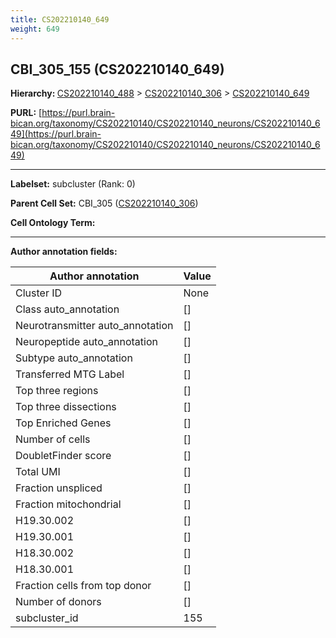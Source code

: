 ```yaml
---
title: CS202210140_649
weight: 649
---
```

## CBI_305_155 (CS202210140_649)
<b>Hierarchy: </b>
[CS202210140_488](../CS202210140_488) >
[CS202210140_306](../CS202210140_306) >
[CS202210140_649](../CS202210140_649)

**PURL:** [https://purl.brain-bican.org/taxonomy/CS202210140/CS202210140_neurons/CS202210140_649](https://purl.brain-bican.org/taxonomy/CS202210140/CS202210140_neurons/CS202210140_649)

---


**Labelset:** subcluster (Rank: 0)

**Parent Cell Set:** CBI_305 ([CS202210140_306](../CS202210140_306))



**Cell Ontology Term:** 

[MARKER GENES.]: #


---

[TRANSFERRED ANNOTATIONS.]: #


[AUTHOR ANNOTATION FIELDS.]: #


**Author annotation fields:**

| Author annotation | Value |
|-------------------|-------|
|Cluster ID|None|
|Class auto_annotation|[]|
|Neurotransmitter auto_annotation|[]|
|Neuropeptide auto_annotation|[]|
|Subtype auto_annotation|[]|
|Transferred MTG Label|[]|
|Top three regions|[]|
|Top three dissections|[]|
|Top Enriched Genes|[]|
|Number of cells|[]|
|DoubletFinder score|[]|
|Total UMI|[]|
|Fraction unspliced|[]|
|Fraction mitochondrial|[]|
|H19.30.002|[]|
|H19.30.001|[]|
|H18.30.002|[]|
|H18.30.001|[]|
|Fraction cells from top donor|[]|
|Number of donors|[]|
|subcluster_id|155|
